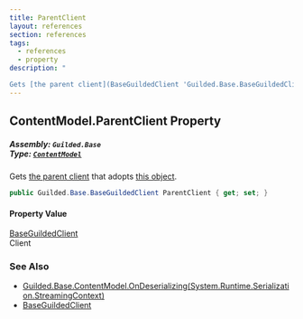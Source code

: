 ```yaml
---
title: ParentClient
layout: references
section: references
tags:
  - references
  - property
description: "

Gets [the parent client](BaseGuildedClient 'Guilded.Base.BaseGuildedClient') that adopts [this object](ContentModel 'Guilded.Base.ContentModel')."
---
```


## ContentModel.ParentClient Property
##### **Assembly:** `Guilded.Base`<br/>**Type:** [`ContentModel`](ContentModel 'Guilded.Base.ContentModel')

Gets [the parent client](BaseGuildedClient 'Guilded.Base.BaseGuildedClient') that adopts [this object](ContentModel 'Guilded.Base.ContentModel').

```csharp
public Guilded.Base.BaseGuildedClient ParentClient { get; set; }
```

#### Property Value
[BaseGuildedClient](BaseGuildedClient 'Guilded.Base.BaseGuildedClient')  
Client

### See Also
- [Guilded.Base.ContentModel.OnDeserializing(System.Runtime.Serialization.StreamingContext)](https://docs.microsoft.com/en-us/dotnet/api/Guilded.Base.ContentModel.OnDeserializing#Guilded_Base_ContentModel_OnDeserializing_System_Runtime_Serialization_StreamingContext_ 'Guilded.Base.ContentModel.OnDeserializing(System.Runtime.Serialization.StreamingContext)')
- [BaseGuildedClient](BaseGuildedClient 'Guilded.Base.BaseGuildedClient')